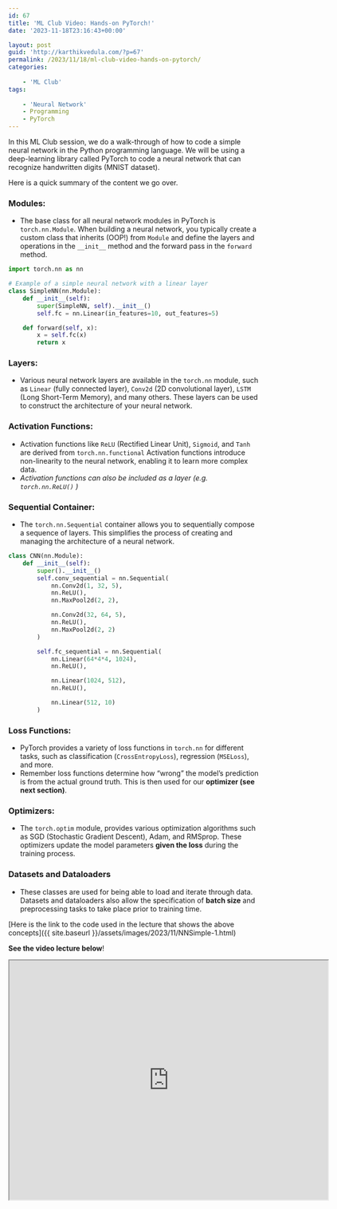 ```yaml
---
id: 67
title: 'ML Club Video: Hands-on PyTorch!'
date: '2023-11-18T23:16:43+00:00'

layout: post
guid: 'http://karthikvedula.com/?p=67'
permalink: /2023/11/18/ml-club-video-hands-on-pytorch/
categories:
    
    - 'ML Club'
tags:
    
    - 'Neural Network'
    - Programming
    - PyTorch
---
```


In this ML Club session, we do a walk-through of how to code a simple neural network in the Python programming language. We will be using a deep-learning library called PyTorch to code a neural network that can recognize handwritten digits (MNIST dataset).

Here is a quick summary of the content we go over.

### Modules:

- The base class for all neural network modules in PyTorch is `torch.nn.Module`. When building a neural network, you typically create a custom class that inherits (OOP!) from `Module` and define the layers and operations in the `__init__` method and the forward pass in the `forward` method.

```python
import torch.nn as nn

# Example of a simple neural network with a linear layer
class SimpleNN(nn.Module):
    def __init__(self):
        super(SimpleNN, self).__init__()
        self.fc = nn.Linear(in_features=10, out_features=5)

    def forward(self, x):
        x = self.fc(x)
        return x
```

### Layers:

- Various neural network layers are available in the `torch.nn` module, such as `Linear` (fully connected layer), `Conv2d` (2D convolutional layer), `LSTM` (Long Short-Term Memory), and many others. These layers can be used to construct the architecture of your neural network.

### Activation Functions:

- Activation functions like `ReLU` (Rectified Linear Unit), `Sigmoid`, and `Tanh` are derived from `torch.nn.functional` Activation functions introduce non-linearity to the neural network, enabling it to learn more complex data.
- *Activation functions can also be included as a layer (e.g. `torch.nn.ReLU()` )*

### Sequential Container:

- The `torch.nn.Sequential` container allows you to sequentially compose a sequence of layers. This simplifies the process of creating and managing the architecture of a neural network.

```python
class CNN(nn.Module):
    def __init__(self):
        super().__init__()
        self.conv_sequential = nn.Sequential(
            nn.Conv2d(1, 32, 5),
            nn.ReLU(),
            nn.MaxPool2d(2, 2),

            nn.Conv2d(32, 64, 5),
            nn.ReLU(),
            nn.MaxPool2d(2, 2)
        )

        self.fc_sequential = nn.Sequential(
            nn.Linear(64*4*4, 1024),
            nn.ReLU(),

            nn.Linear(1024, 512),
            nn.ReLU(),

            nn.Linear(512, 10)
        )
```

### Loss Functions:

- PyTorch provides a variety of loss functions in `torch.nn` for different tasks, such as classification (`CrossEntropyLoss`), regression (`MSELoss`), and more.
- Remember loss functions determine how “wrong” the model’s prediction is from the actual ground truth. This is then used for our **optimizer (see next section)**.

### Optimizers:

- The `torch.optim` module, provides various optimization algorithms such as SGD (Stochastic Gradient Descent), Adam, and RMSprop. These optimizers update the model parameters **given the loss** during the training process.

### Datasets and Dataloaders

- These classes are used for being able to load and iterate through data. Datasets and dataloaders also allow the specification of **batch size** and preprocessing tasks to take place prior to training time.

[Here is the link to the code used in the lecture that shows the above concepts]({{ site.baseurl }}/assets/images/2023/11/NNSimple-1.html)

**See the video lecture below**!

<iframe allow="autoplay" height="480" loading="lazy" src="https://drive.google.com/file/d/1vvfa-p-QzTb1I8wHqmc7tXE9-FkDVLrW/preview" width="640"></iframe>
